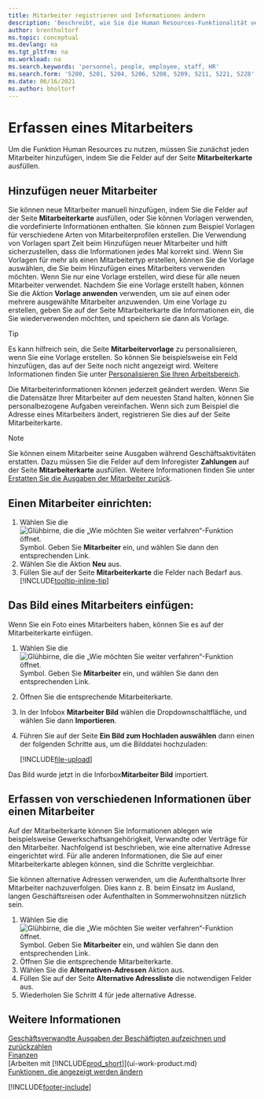 ```yaml
---
title: Mitarbeiter registrieren und Informationen ändern
description: 'Beschreibt, wie Sie die Human Resources-Funktionalität verwenden, um neue Mitarbeiter zu registrieren oder Mitarbeiterinformationen für bestehende Mitarbeiter zu bearbeiten.'
author: brentholtorf
ms.topic: conceptual
ms.devlang: na
ms.tgt_pltfrm: na
ms.workload: na
ms.search.keywords: 'personnel, people, employee, staff, HR'
ms.search.form: '5200, 5201, 5204, 5206, 5208, 5209, 5211, 5221, 5228'
ms.date: 06/16/2021
ms.author: bholtorf
---
```

# Erfassen eines Mitarbeiters

Um die Funktion Human Resources zu nutzen, müssen Sie zunächst jeden Mitarbeiter hinzufügen, indem Sie die Felder auf der Seite **Mitarbeiterkarte** ausfüllen.

## Hinzufügen neuer Mitarbeiter

Sie können neue Mitarbeiter manuell hinzufügen, indem Sie die Felder auf der Seite **Mitarbeiterkarte** ausfüllen, oder Sie können Vorlagen verwenden, die vordefinierte Informationen enthalten. Sie können zum Beispiel Vorlagen für verschiedene Arten von Mitarbeiterprofilen erstellen. Die Verwendung von Vorlagen spart Zeit beim Hinzufügen neuer Mitarbeiter und hilft sicherzustellen, dass die Informationen jedes Mal korrekt sind. Wenn Sie Vorlagen für mehr als einen Mitarbeitertyp erstellen, können Sie die Vorlage auswählen, die Sie beim Hinzufügen eines Mitarbeiters verwenden möchten. Wenn Sie nur eine Vorlage erstellen, wird diese für alle neuen Mitarbeiter verwendet. Nachdem Sie eine Vorlage erstellt haben, können Sie die Aktion **Vorlage anwenden** verwenden, um sie auf einen oder mehrere ausgewählte Mitarbeiter anzuwenden. Um eine Vorlage zu erstellen, geben Sie auf der Seite Mitarbeiterkarte die Informationen ein, die Sie wiederverwenden möchten, und speichern sie dann als Vorlage.

> [!TIP]
> Es kann hilfreich sein, die Seite **Mitarbeitervorlage** zu personalisieren, wenn Sie eine Vorlage erstellen. So können Sie beispielsweise ein Feld hinzufügen, das auf der Seite noch nicht angezeigt wird. Weitere Informationen finden Sie unter [Personalisieren Sie Ihren Arbeitsbereich](ui-personalization-user.md#to-start-personalizing-a-page-through-the-personalizing-banner).

Die Mitarbeiterinformationen können jederzeit geändert werden. Wenn Sie die Datensätze Ihrer Mitarbeiter auf dem neuesten Stand halten, können Sie personalbezogene Aufgaben vereinfachen. Wenn sich zum Beispiel die Adresse eines Mitarbeiters ändert, registrieren Sie dies auf der Seite Mitarbeiterkarte.

> [!NOTE]  
> Sie können einem Mitarbeiter seine Ausgaben während Geschäftsaktivitäten erstatten. Dazu müssen Sie die Felder auf dem Inforegister **Zahlungen** auf der Seite **Mitarbeiterkarte** ausfüllen. Weitere Informationen finden Sie unter [Erstatten Sie die Ausgaben der Mitarbeiter zurück](finance-how-record-reimburse-employee-expenses.md).

## Einen Mitarbeiter einrichten:

1. Wählen Sie die ![Glühbirne, die die „Wie möchten Sie weiter verfahren“-Funktion öffnet.](media/ui-search/search_small.png "Tell me-Funktion") Symbol. Geben Sie **Mitarbeiter** ein, und wählen Sie dann den entsprechenden Link.
2. Wählen Sie die Aktion **Neu** aus.
3. Füllen Sie auf der Seite **Mitarbeiterkarte** die Felder nach Bedarf aus. [!INCLUDE[tooltip-inline-tip](includes/tooltip-inline-tip_md.md)]

## Das Bild eines Mitarbeiters einfügen:

Wenn Sie ein Foto eines Mitarbeiters haben, können Sie es auf der Mitarbeiterkarte einfügen.

1. Wählen Sie die ![Glühbirne, die die „Wie möchten Sie weiter verfahren“-Funktion öffnet.](media/ui-search/search_small.png "Tell Me-Funktion") Symbol. Geben Sie **Mitarbeiter** ein, und wählen Sie dann den entsprechenden Link.
2. Öffnen Sie die entsprechende Mitarbeiterkarte.
3. In der Infobox **Mitarbeiter Bild** wählen die Dropdownschaltfläche, und wählen Sie dann **Importieren**.
4. Führen Sie auf der Seite **Ein Bild zum Hochladen auswählen** dann einen der folgenden Schritte aus, um die Bilddatei hochzuladen:

   [!INCLUDE[file-upload](includes/file-upload.md)]

Das Bild wurde jetzt in die Inforbox**Mitarbeiter Bild** importiert.

## Erfassen von verschiedenen Informationen über einen Mitarbeiter

Auf der Mitarbeiterkarte können Sie Informationen ablegen wie beispielsweise Gewerkschaftsangehörigkeit, Verwandte oder Verträge für den Mitarbeiter. Nachfolgend ist beschrieben, wie eine alternative Adresse eingerichtet wird. Für alle anderen Informationen, die Sie auf einer Mitarbeiterkarte ablegen können, sind die Schritte vergleichbar.

Sie können alternative Adressen verwenden, um die Aufenthaltsorte Ihrer Mitarbeiter nachzuverfolgen. Dies kann z. B. beim Einsatz im Ausland, langen Geschäftsreisen oder Aufenthalten in Sommerwohnsitzen nützlich sein.

1. Wählen Sie die ![Glühbirne, die die „Wie möchten Sie weiter verfahren“-Funktion öffnet.](media/ui-search/search_small.png "Tell Me-Funktion") Symbol. Geben Sie **Mitarbeiter** ein, und wählen Sie dann den entsprechenden Link.
2. Öffnen Sie die entsprechende Mitarbeiterkarte.
3. Wählen Sie die **Alternativen-Adressen** Aktion aus.
4. Füllen Sie auf der Seite **Alternative Adressliste** die notwendigen Felder aus.
5. Wiederholen Sie Schritt 4 für jede alternative Adresse.

## Weitere Informationen

[Geschäftsverwandte Ausgaben der Beschäftigten aufzeichnen und zurückzahlen](finance-how-record-reimburse-employee-expenses.md)  
[Finanzen](finance.md)  
[Arbeiten mit [!INCLUDE[prod_short](includes/prod_short.md)]](ui-work-product.md)  
[Funktionen, die angezeigt werden ändern](ui-experiences.md)


[!INCLUDE[footer-include](includes/footer-banner.md)]
